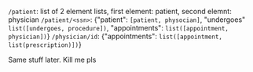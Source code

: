 `/patient`: list of 2 element lists, first element: patient, second elemnt: physician
`/patient/<ssn>`: {"patient": `[patient, physocian]`, "undergoes" `list([undergoes, procedure])`, "appointments": `list([appointment, physician])`}
`/physician/id`: {"appointments": `list([appointment, list(prescription)])`}

Same stuff later. Kill me pls
